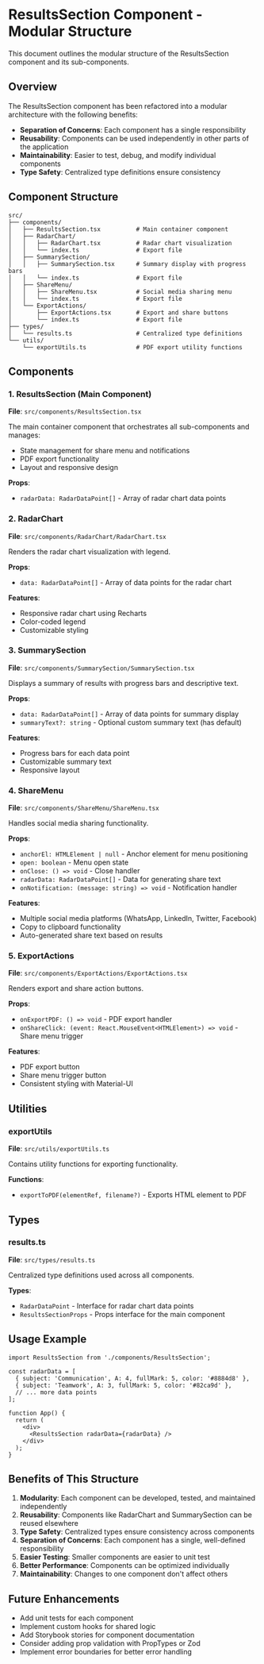 # ResultsSection Component - Modular Structure

This document outlines the modular structure of the ResultsSection component and its sub-components.

## Overview

The ResultsSection component has been refactored into a modular architecture with the following benefits:
- **Separation of Concerns**: Each component has a single responsibility
- **Reusability**: Components can be used independently in other parts of the application
- **Maintainability**: Easier to test, debug, and modify individual components
- **Type Safety**: Centralized type definitions ensure consistency

## Component Structure

```
src/
├── components/
│   ├── ResultsSection.tsx          # Main container component
│   ├── RadarChart/
│   │   ├── RadarChart.tsx          # Radar chart visualization
│   │   └── index.ts                # Export file
│   ├── SummarySection/
│   │   ├── SummarySection.tsx      # Summary display with progress bars
│   │   └── index.ts                # Export file
│   ├── ShareMenu/
│   │   ├── ShareMenu.tsx           # Social media sharing menu
│   │   └── index.ts                # Export file
│   └── ExportActions/
│       ├── ExportActions.tsx       # Export and share buttons
│       └── index.ts                # Export file
├── types/
│   └── results.ts                  # Centralized type definitions
└── utils/
    └── exportUtils.ts              # PDF export utility functions
```

## Components

### 1. ResultsSection (Main Component)
**File**: `src/components/ResultsSection.tsx`

The main container component that orchestrates all sub-components and manages:
- State management for share menu and notifications
- PDF export functionality
- Layout and responsive design

**Props**:
- `radarData: RadarDataPoint[]` - Array of radar chart data points

### 2. RadarChart
**File**: `src/components/RadarChart/RadarChart.tsx`

Renders the radar chart visualization with legend.

**Props**:
- `data: RadarDataPoint[]` - Array of data points for the radar chart

**Features**:
- Responsive radar chart using Recharts
- Color-coded legend
- Customizable styling

### 3. SummarySection
**File**: `src/components/SummarySection/SummarySection.tsx`

Displays a summary of results with progress bars and descriptive text.

**Props**:
- `data: RadarDataPoint[]` - Array of data points for summary display
- `summaryText?: string` - Optional custom summary text (has default)

**Features**:
- Progress bars for each data point
- Customizable summary text
- Responsive layout

### 4. ShareMenu
**File**: `src/components/ShareMenu/ShareMenu.tsx`

Handles social media sharing functionality.

**Props**:
- `anchorEl: HTMLElement | null` - Anchor element for menu positioning
- `open: boolean` - Menu open state
- `onClose: () => void` - Close handler
- `radarData: RadarDataPoint[]` - Data for generating share text
- `onNotification: (message: string) => void` - Notification handler

**Features**:
- Multiple social media platforms (WhatsApp, LinkedIn, Twitter, Facebook)
- Copy to clipboard functionality
- Auto-generated share text based on results

### 5. ExportActions
**File**: `src/components/ExportActions/ExportActions.tsx`

Renders export and share action buttons.

**Props**:
- `onExportPDF: () => void` - PDF export handler
- `onShareClick: (event: React.MouseEvent<HTMLElement>) => void` - Share menu trigger

**Features**:
- PDF export button
- Share menu trigger button
- Consistent styling with Material-UI

## Utilities

### exportUtils
**File**: `src/utils/exportUtils.ts`

Contains utility functions for exporting functionality.

**Functions**:
- `exportToPDF(elementRef, filename?)` - Exports HTML element to PDF

## Types

### results.ts
**File**: `src/types/results.ts`

Centralized type definitions used across all components.

**Types**:
- `RadarDataPoint` - Interface for radar chart data points
- `ResultsSectionProps` - Props interface for the main component

## Usage Example

```tsx
import ResultsSection from './components/ResultsSection';

const radarData = [
  { subject: 'Communication', A: 4, fullMark: 5, color: '#8884d8' },
  { subject: 'Teamwork', A: 3, fullMark: 5, color: '#82ca9d' },
  // ... more data points
];

function App() {
  return (
    <div>
      <ResultsSection radarData={radarData} />
    </div>
  );
}
```

## Benefits of This Structure

1. **Modularity**: Each component can be developed, tested, and maintained independently
2. **Reusability**: Components like RadarChart and SummarySection can be reused elsewhere
3. **Type Safety**: Centralized types ensure consistency across components
4. **Separation of Concerns**: Each component has a single, well-defined responsibility
5. **Easier Testing**: Smaller components are easier to unit test
6. **Better Performance**: Components can be optimized individually
7. **Maintainability**: Changes to one component don't affect others

## Future Enhancements

- Add unit tests for each component
- Implement custom hooks for shared logic
- Add Storybook stories for component documentation
- Consider adding prop validation with PropTypes or Zod
- Implement error boundaries for better error handling
